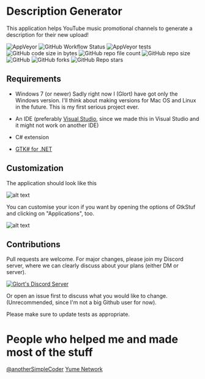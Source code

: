 # Description Generator

This application helps YouTube music promotional channels to generate a description for their new upload!

![AppVeyor](https://img.shields.io/appveyor/build/glort572/DescGen_v1)
![GitHub Workflow Status](https://img.shields.io/github/workflow/status/glort572/DescGen_v1/main)
![AppVeyor tests](https://img.shields.io/appveyor/tests/glort572/DescGen_v1)
![GitHub code size in bytes](https://img.shields.io/github/languages/code-size/glort572/DescGen_v1?style=plastic)
![GitHub repo file count](https://img.shields.io/github/directory-file-count/glort572/main)
![GitHub repo size](https://img.shields.io/github/repo-size/glort572/DescGen_v1)
![GitHub](https://img.shields.io/github/license/glort572/DescGen_v1)
![GitHub forks](https://img.shields.io/github/forks/glort572/DescGen_v1?style=social)
![GitHub Repo stars](https://img.shields.io/github/stars/glort572/DescGen_v1?style=flat-square)

## Requirements

- Windows 7 (or newer)
  Sadly right now I (Glort) have got only the Windows version. I'll think about making versions for Mac OS and Linux in the future. This is my first serious project ever.

- An IDE (preferably [Visual Studio](https://visualstudio.microsoft.com/), since we made this in Visual Studio and it might not work on another IDE)

- C# extension

- [GTK# for .NET](https://www.mono-project.com/download/vs/#download-win)

## Customization

The application should look like this

![alt text](https://github.com/glort572/DescGen_v1/main/274228536_1803190053209722_5676189503320417653_n.jpg?raw=true)

You can customise your icon if you want by opening the options of GtkStuf and clicking on "Applications", too.

![alt text](https://github.com/glort572/DescGen_v1/main/274140338_264980035807401_1429805827351658119_n.jpg?raw=true)

## Contributions

Pull requests are welcome. For major changes, please join my Discord server, where we can clearly discuss about your plans (either DM or server).

[![Glort's Discord Server](https://invidget.switchblade.xyz/TRWRhbJp6W)](https://discord.gg/TRWRhbJp6W)

Or open an issue first to discuss what you would like to change. (Unrecommended, since I'm not a big Github user for now).

Please make sure to update tests as appropriate.

# People who helped me and made most of the stuff

[@anotherSimpleCoder](https://github.com/anotherSimpleCoder/)
[Yume Network](https://www.youtube.com/c/YumeNetwork)
